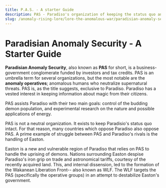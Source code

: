 ```yaml
---
title: P.A.S. - A starter Guide
description: PAS - Paradiso's organization of keeping the status quo and power.
slug: /anomaly-rising-lore/lore-the-anomalous-war/paradisian-anomaly-security/pas-a-starter-guide
---
```


# Paradisian Anomaly Security - A Starter Guide

**Paradisian Anomaly Security**, also known as **PAS** for short, is a business-government conglomerate funded by investors and tax credits. PAS is an umbrella term for several organizations, but the most notable are the **anomaly operatives**; anomalous humans who neutralize supernatural threats. PAS is, as the title suggests, exclusive to Paradiso. Paradiso has a vested interest in keeping information about magic from their citizens.

PAS assists Paradiso with their two main goals: control of the budding demon population, and experimental research on the nature and possible applications of energy.

PAS is not a neutral organization. It exists to keep Paradisio's status quo intact. For that reason, many countries which oppose Paradiso also oppose PAS. A prime example of struggle between PAS and Paradiso's rivals is the handling of Easton.

Easton is a new and vulnerable region of Paradiso that relies on PAS to handle the uprising of demons. Nations surrounding Easton despise Paradiso's iron grip on trade and astronomical tariffs, courtesy of the recently acquired land. This, and internal dissension, led to the formation of the Wakanean Liberation Front-- also known as WLF. The WLF targets the PAS (specifically the operative groups) in an attempt to destabilize Easton's government.